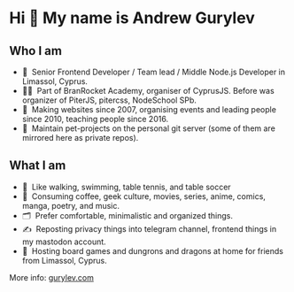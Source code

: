 # Hi 👋 My name is Andrew Gurylev

## Who I am
- 💼&nbsp; Senior Frontend Developer / Team lead / Middle Node.js Developer in Limassol, Cyprus.
- 👨‍🏫&nbsp; Part of BranRocket Academy, organiser of CyprusJS. Before was organizer of PiterJS, pitercss, NodeSchool SPb.
- 👴&nbsp; Making websites since 2007, organising events and leading people since 2010, teaching people since 2016.
- 🦾&nbsp; Maintain pet-projects on the personal git server (some of them are mirrored here as private repos).

## What I am
- 🏅&nbsp; Like walking, swimming, table tennis, and table soccer
- 🤩&nbsp; Consuming coffee, geek culture, movies, series, anime, comics, manga, poetry, and music.
- 🗂&nbsp; Prefer comfortable, minimalistic and organized things.
- ✍️&nbsp; Reposting privacy things into telegram channel, frontend things in my mastodon account.
- 🎲&nbsp; Hosting board games and dungrons and dragons at home for friends from Limassol, Cyprus.

More info: [gurylev.com](https://gurylev.com/)
